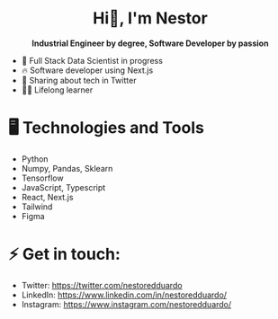 <h1 align="center">
    Hi👋, I'm Nestor
</h1>
<div align="center"><b> Industrial Engineer by degree, Software Developer by passion</b></div>

- 🚀 Full Stack Data Scientist in progress
- 🔥 Software developer using Next.js
- 💬 Sharing about tech in Twitter
- 💪🏼 Lifelong learner

# 🖥️ Technologies and Tools

- Python
- Numpy, Pandas, Sklearn
- Tensorflow
- JavaScript, Typescript
- React, Next.js
- Tailwind
- Figma

# ⚡ Get in touch:

- Twitter: https://twitter.com/nestoredduardo
- LinkedIn: https://www.linkedin.com/in/nestoredduardo/
- Instagram: https://www.instagram.com/nestoredduardo/
